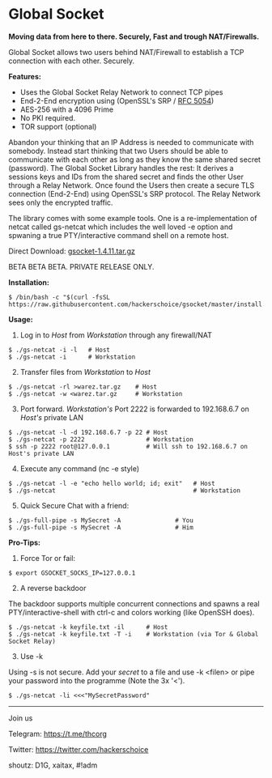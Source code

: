 # Global Socket
**Moving data from here to there. Securely, Fast and trough NAT/Firewalls.**

Global Socket allows two users behind NAT/Firewall to establish a TCP connection with each other. Securely.

**Features:**
- Uses the Global Socket Relay Network to connect TCP pipes
- End-2-End encryption using (OpenSSL's SRP / [RFC 5054](https://tools.ietf.org/html/rfc5054))
- AES-256 with a 4096 Prime
- No PKI required.
- TOR support (optional)

Abandon your thinking that an IP Address is needed to communicate with somebody. Instead start thinking that two Users should be able to communicate with each other as long as they know the same shared secret (password). The Global Socket Library handles the rest: It derives a sessions keys and IDs from the shared secret and finds the other User through a Relay Network. Once found the Users then create a secure TLS connection (End-2-End) using OpenSSL's SRP protocol. The Relay Network sees only the encrypted traffic.

The library comes with some example tools. One is a re-implementation of netcat called gs-netcat which includes the well loved -e option and spwaning a true PTY/interactive command shell on a remote host.

Direct Download: [gsocket-1.4.11.tar.gz](https://github.com/hackerschoice/gsocket/releases/download/v1.4.11/gsocket-1.4.11.tar.gz)

BETA BETA BETA. PRIVATE RELEASE ONLY.

**Installation:**
```
$ /bin/bash -c "$(curl -fsSL https://raw.githubusercontent.com/hackerschoice/gsocket/master/install.sh)"
```

**Usage:**

1. Log in to *Host* from *Workstation* through any firewall/NAT
```
$ ./gs-netcat -i -l   # Host
$ ./gs-netcat -i      # Workstation
```

2. Transfer files from *Workstation* to *Host*
```
$ ./gs-netcat -rl >warez.tar.gz    # Host
$ ./gs-netcat -w <warez.tar.gz     # Workstation
```

3. Port forward. *Workstation's* Port 2222 is forwarded to 192.168.6.7 on *Host's* private LAN
```
$ ./gs-netcat -l -d 192.168.6.7 -p 22 # Host
$ ./gs-netcat -p 2222                 # Workstation
$ ssh -p 2222 root@127.0.0.1          # Will ssh to 192.168.6.7 on Host's private LAN

```
4. Execute any command (nc -e style)
```
$ ./gs-netcat -l -e "echo hello world; id; exit"   # Host
$ ./gs-netcat                                      # Workstation
```

5. Quick Secure Chat with a friend:
```
$ ./gs-full-pipe -s MySecret -A               # You
$ ./gs-full-pipe -s MySecret -A               # Him
```

**Pro-Tips:**

1. Force Tor or fail:
```
$ export GSOCKET_SOCKS_IP=127.0.0.1
```

2. A reverse backdoor

The backdoor supports multiple concurrent connections and spawns a real PTY/interactive-shell with ctrl-c and colors working (like OpenSSH does).
```
$ ./gs-netcat -k keyfile.txt -il      # Host
$ ./gs-netcat -k keyfile.txt -T -i    # Workstation (via Tor & Global Socket Relay)
```

3. Use -k

Using -s is not secure. Add your *secret* to a file and use -k &lt;filen&gt; or pipe your password into the programme (Note the 3x '<').
```
$ ./gs-netcat -li <<<"MySecretPassword"
```
---

Join us 

Telegram: https://t.me/thcorg 

Twitter: https://twitter.com/hackerschoice

shoutz: D1G, xaitax, #!adm
